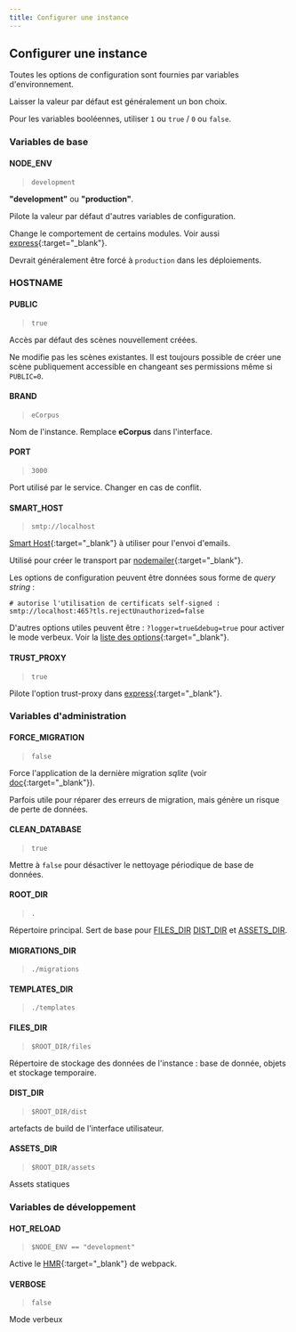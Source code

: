 ```yaml
---
title: Configurer une instance
---
```


## Configurer une instance

Toutes les options de configuration sont fournies par variables d'environnement.

Laisser la valeur par défaut est généralement un bon choix.

Pour les variables booléennes, utiliser `1` ou `true` / `0` ou `false`.


### Variables de base

#### NODE_ENV

 > `development`

**"development"** ou **"production"**.

Pilote la valeur par défaut d'autres variables de configuration.

Change le comportement de certains modules. Voir aussi [express](https://expressjs.com/en/advanced/best-practice-performance.html#set-node_env-to-production){:target="_blank"}.

Devrait généralement être forcé à `production` dans les déploiements.

### HOSTNAME

#### PUBLIC

 > `true`

Accès par défaut des scènes nouvellement créées.

Ne modifie pas les scènes existantes. Il est toujours possible de créer une scène publiquement accessible en changeant ses permissions même si `PUBLIC=0`.

#### BRAND

 > `eCorpus`

Nom de l'instance. Remplace **eCorpus** dans l'interface.


#### PORT

 > `3000`

Port utilisé par le service. Changer en cas de conflit.


#### SMART_HOST

 > `smtp://localhost`

[Smart Host](https://en.wikipedia.org/wiki/Smart_host){:target="_blank"} à utiliser pour l'envoi d'emails.

Utilisé pour créer le transport par [nodemailer](https://nodemailer.com/){:target="_blank"}.

Les options de configuration peuvent être données sous forme de *query string* :

```
# autorise l'utilisation de certificats self-signed : 
smtp://localhost:465?tls.rejectUnauthorized=false
```
D'autres options utiles peuvent être : `?logger=true&debug=true` pour activer le mode verbeux. Voir la [liste des options](https://nodemailer.com/smtp/){:target="_blank"}.


#### TRUST_PROXY

 > `true`

Pilote l'option trust-proxy dans [express](http://expressjs.com/en/5x/api.html#trust.proxy.options.table){:target="_blank"}.


### Variables d'administration

#### FORCE_MIGRATION

 > `false`

Force l'application de la dernière migration *sqlite* (voir [doc](https://www.npmjs.com/package/sqlite#migrations){:target="_blank"}).

Parfois utile pour réparer des erreurs de migration, mais génère un risque de perte de données.

#### CLEAN_DATABASE

 > `true`

Mettre à `false` pour désactiver le nettoyage périodique de base de données.

#### ROOT_DIR

> `.`

Répertoire principal. Sert de base pour [FILES_DIR](#files_dir) [DIST_DIR](#dist_dir) et [ASSETS_DIR](#assets_dir).

#### MIGRATIONS_DIR

 > `./migrations`

#### TEMPLATES_DIR

  > `./templates`

#### FILES_DIR

 > `$ROOT_DIR/files`

Répertoire de stockage des données de l'instance : base de donnée, objets et stockage temporaire.

#### DIST_DIR

 > `$ROOT_DIR/dist`

artefacts de build de l'interface utilisateur.

#### ASSETS_DIR

 > `$ROOT_DIR/assets`

Assets statiques

### Variables de développement

#### HOT_RELOAD

 > `$NODE_ENV == "development"`

Active le [HMR](https://webpack.js.org/concepts/hot-module-replacement/){:target="_blank"} de webpack.

#### VERBOSE

 > `false`

Mode verbeux